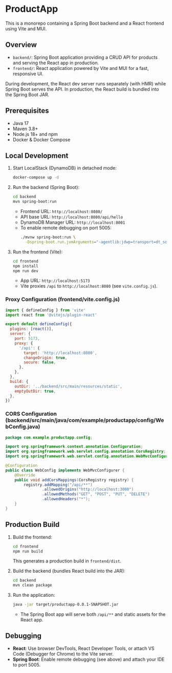 # ProductApp
This is a monorepo containing a Spring Boot backend and a React frontend using Vite and MUI.

## Overview
- `backend/`: Spring Boot application providing a CRUD API for products and serving the React app in production.
 - `frontend/`: React application powered by Vite and MUI for a fast, responsive UI.

During development, the React dev server runs separately (with HMR) while Spring Boot serves the API. In production, the React build is bundled into the Spring Boot JAR.

## Prerequisites
- Java 17
- Maven 3.8+
- Node.js 18+ and npm
- Docker & Docker Compose

## Local Development

1. Start LocalStack (DynamoDB) in detached mode:
   ```bash
   docker-compose up -d
   ```

2. Run the backend (Spring Boot):
   ```bash
   cd backend
   mvn spring-boot:run
   ```
   - Frontend URL: `http://localhost:8080/`
   - API base URL: `http://localhost:8080/api/hello`
   - DynamoDB Manager URL: `http://localhost:8001`
   - To enable remote debugging on port 5005:
     ```bash
     ./mvnw spring-boot:run \
       -Dspring-boot.run.jvmArguments="-agentlib:jdwp=transport=dt_socket,server=y,suspend=n,address=*:5005"
     ```

3. Run the frontend (Vite):
   ```bash
   cd frontend
   npm install
   npm run dev
   ```
   - App URL: `http://localhost:5173`
   - Vite proxies `/api` to `http://localhost:8080` (see `vite.config.js`).

### Proxy Configuration (frontend/vite.config.js)
```js
import { defineConfig } from 'vite'
import react from '@vitejs/plugin-react'

export default defineConfig({
  plugins: [react()],
  server: {
    port: 5173,
    proxy: {
      '/api': {
        target: 'http://localhost:8080',
        changeOrigin: true,
        secure: false,
      },
    },
  },
  build: {
    outDir: '../backend/src/main/resources/static',
    emptyOutDir: true,
  },
})
```

### CORS Configuration (backend/src/main/java/com/example/productapp/config/WebConfig.java)
```java
package com.example.productapp.config;

import org.springframework.context.annotation.Configuration;
import org.springframework.web.servlet.config.annotation.CorsRegistry;
import org.springframework.web.servlet.config.annotation.WebMvcConfigurer;

@Configuration
public class WebConfig implements WebMvcConfigurer {
    @Override
    public void addCorsMappings(CorsRegistry registry) {
        registry.addMapping("/api/**")
                .allowedOrigins("http://localhost:3000")
                .allowedMethods("GET", "POST", "PUT", "DELETE")
                .allowedHeaders("*");
    }
}
```

## Production Build

1. Build the frontend:
   ```bash
   cd frontend
   npm run build
   ```
   This generates a production build in `frontend/dist`.

2. Build the backend (bundles React build into the JAR):
   ```bash
   cd backend
   mvn clean package
   ```

3. Run the application:
   ```bash
   java -jar target/productapp-0.0.1-SNAPSHOT.jar
   ```
   - The Spring Boot app will serve both `/api/**` and static assets for the React app.

## Debugging
- **React**: Use browser DevTools, React Developer Tools, or attach VS Code (Debugger for Chrome) to the Vite server.
- **Spring Boot**: Enable remote debugging (see above) and attach your IDE to port 5005.